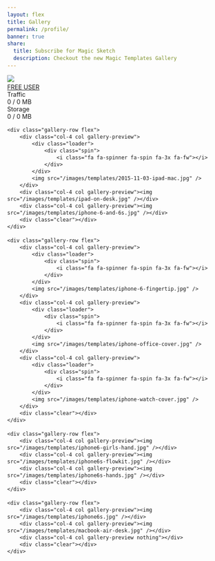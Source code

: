 ```yaml
---
layout: flex
title: Gallery
permalink: /profile/
banner: true
share:
  title: Subscribe for Magic Sketch
  description: Checkout the new Magic Templates Gallery
---
```


<link rel="stylesheet" type="text/css" href="/css/gallery.css" media="screen" />

<script>
	var inapp = false;
	$( document ).ready(function() {

		function getParameterByName(name, url) {
		    if (!url) url = window.location.href;
		    name = name.replace(/[\[\]]/g, "\\$&");
		    var regex = new RegExp("[?&]" + name + "(=([^&#]*)|&|#|$)"),
		        results = regex.exec(url);
		    if (!results) return null;
		    if (!results[2]) return '';
		    return decodeURIComponent(results[2].replace(/\+/g, " "));
		}

		function getTemplates(){
			// TODO: get this user uploaded template
		}

		function setupProfile(user){
			$('.global-loader').remove();

			var totalStorage = user.customData.freeStorage + user.customData.cloudStorage;
			var storagePercent = user.customData.cloudUsage / totalStorage * 100;
			var trafficPercent = user.customData.trafficUsage / user.customData.trafficLimit * 100;

			var storageUsage = "";
			var storageTotal = "";
			var trafficUsage = "";
			var trafficTotal = "";

			if(user.customData.trafficLimit > 1000000000){
				trafficTotal = (user.customData.trafficLimit/1000000000)+" GB";
				trafficUsage = (user.customData.trafficUsage/1000000000);
			}else{
				trafficTotal = (user.customData.trafficLimit/1000000)+" MB";
				trafficUsage = (user.customData.trafficUsage/1000000);
			}

			if(totalStorage > 1000000000){
				storageTotal = (totalStorage/1000000000)+" GB";
				storageUsage = Math.round(user.customData.cloudUsage/1000000000 * 100) / 100;
			}else{
				storageTotal = (totalStorage/1000000)+" MB";
				storageUsage = Math.round(user.customData.cloudUsage/1000000 * 100) / 100;
			}

			$('#nameDisplay').html(user.fullName);
			$('#planDisplay').html(user.customData.userType);

			$("#trafficUsageDisplay").html(trafficUsage);
			$("#trafficLimitDisplay").html(trafficTotal);
			$("#trafficUsageBar").attr('style', 'width:'+trafficPercent+'%');
			$("#storageUsageDisplay").html(storageUsage);
			$("#storageLimitDisplay").html(storageTotal);
			$("#storageUsageBar").attr('style', 'width:'+storagePercent+'%');

			if(inapp){
				$('#nameDisplay').attr('href', $('#nameDisplay').attr('href')+'?inapp');
				$('#planDisplay').attr('href', $('#planDisplay').attr('href')+'?inapp');
			}

			getTemplates();
		}

		if(getParameterByName('inapp') != null){
			$('.flex-center.mb2').hide();
			$('.site-header').hide();
			$('.site-footer').hide();

			inapp = true;
		}

		$.ajax({
			url: '{{ site.apigateway[jekyll.environment].url }}/user',
			data: {
				email: Cookies.get('userEmail')
			},
			headers: {
				'X-Access-Token': Cookies.get('t'),
				'X-Refresh-Token': Cookies.get('rt'),
			},
			method: 'GET',
			complete: function(json){
			},
			success: function(json){
				console.log(json);

				if(json.email === undefined){
					window.location = '/login' + (inapp?'?inapp':'');
				}else{
					setupProfile(json);
				}
			},
			error: function(json){
				window.location = '/login' + (inapp?'?inapp':'');
			}
		});

	  });

</script>

<div class="loader global-loader">
	<div class="spin">
		<i class="fa fa-spinner fa-spin fa-3x fa-fw"></i>
	</div>
</div>
<div class="profile-content">
	<div class="profile-row flex">
		<div class="col-4 col info-content">
			<div class="profile-pic-info col"><img src="/images/arjen.jpg" /></div>
			<div class="user-info col">
				<div class="user-info-content thin-text">
					<a href="/plan" id="nameDisplay"></a>
					<div class="plan-info"><a href="/plan" id="planDisplay">FREE USER</a></div>
				</div>
			</div>
		</div>
		<div class="col-4 col usage-field info-content">
			<div class="info-content-wrap thin-text">
				<div class="col">Traffic</div><div class="col-right"><span id="trafficUsageDisplay">0</span> / <span id="trafficLimitDisplay">0 MB</span></div>
				<div class="clear"></div>
				<div class="bar"><div class="usage-bar traffic" style="width:0" id="trafficUsageBar"></div></div>
			</div>
		</div>
		<div class="col-4 col usage-field info-content">
			<div class="info-content-wrap thin-text">
				<div class="col">Storage</div><div class="col-right"><span id="storageUsageDisplay">0</span> / <span id="storageLimitDisplay">0 MB</span></div>
				<div class="clear"></div>
				<div class="bar"><div class="usage-bar storage" style="width:0" id="storageUsageBar"></div></div>
			</div>
		</div>
		<div class="clear"></div>
	</div>

	<div class="gallery-row flex">
		<div class="col-4 col gallery-preview">
			<div class="loader">
				<div class="spin">
					<i class="fa fa-spinner fa-spin fa-3x fa-fw"></i>
				</div>
			</div>
			<img src="/images/templates/2015-11-03-ipad-mac.jpg" />
		</div>
		<div class="col-4 col gallery-preview"><img src="/images/templates/ipad-on-desk.jpg" /></div>
		<div class="col-4 col gallery-preview"><img src="/images/templates/iphone-6-and-6s.jpg" /></div>
		<div class="clear"></div>
	</div>

	<div class="gallery-row flex">
		<div class="col-4 col gallery-preview">
			<div class="loader">
				<div class="spin">
					<i class="fa fa-spinner fa-spin fa-3x fa-fw"></i>
				</div>
			</div>
			<img src="/images/templates/iphone-6-fingertip.jpg" />
		</div>
		<div class="col-4 col gallery-preview">
			<div class="loader">
				<div class="spin">
					<i class="fa fa-spinner fa-spin fa-3x fa-fw"></i>
				</div>
			</div>
			<img src="/images/templates/iphone-office-cover.jpg" />
		</div>
		<div class="col-4 col gallery-preview">
			<div class="loader">
				<div class="spin">
					<i class="fa fa-spinner fa-spin fa-3x fa-fw"></i>
				</div>
			</div>
			<img src="/images/templates/iphone-watch-cover.jpg" />
		</div>
		<div class="clear"></div>
	</div>

	<div class="gallery-row flex">
		<div class="col-4 col gallery-preview"><img src="/images/templates/iphone6-girls-hand.jpg" /></div>
		<div class="col-4 col gallery-preview"><img src="/images/templates/iphone6s-flowkit.jpg" /></div>
		<div class="col-4 col gallery-preview"><img src="/images/templates/iphone6s-hands.jpg" /></div>
		<div class="clear"></div>
	</div>

	<div class="gallery-row flex">
		<div class="col-4 col gallery-preview"><img src="/images/templates/iphone6s.jpg" /></div>
		<div class="col-4 col gallery-preview"><img src="/images/templates/macbook-air-desk.jpg" /></div>
		<div class="col-4 col gallery-preview nothing"></div>
		<div class="clear"></div>
	</div>

</div>

